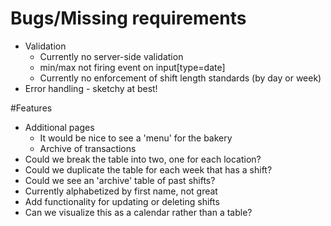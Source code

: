 # Bugs/Missing requirements
- Validation
	- Currently no server-side validation
	- min/max not firing event on input[type=date]
	- Currently no enforcement of shift length standards (by day or week)
- Error handling - sketchy at best!

#Features
- Additional pages
	- It would be nice to see a 'menu' for the bakery
	- Archive of transactions
- Could we break the table into two, one for each location?
- Could we duplicate the table for each week that has a shift?
- Could we see an 'archive' table of past shifts?
- Currently alphabetized by first name, not great
- Add functionality for updating or deleting shifts
- Can we visualize this as a calendar rather than a table?

